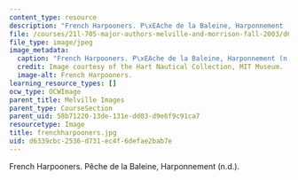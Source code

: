 ```yaml
---
content_type: resource
description: "French Harpooners. P\xEAche de la Baleine, Harponnement (n.d.)."
file: /courses/21l-705-major-authors-melville-and-morrison-fall-2003/d6339cbc2536d731ec4f6defae2bab7e_frenchharpooners.jpg
file_type: image/jpeg
image_metadata:
  caption: "French Harpooners. P\xEAche de la Baleine, Harponnement (n.d.)."
  credit: Image courtesy of the Hart Nautical Collection, MIT Museum.
  image-alt: French Harpooners.
learning_resource_types: []
ocw_type: OCWImage
parent_title: Melville Images
parent_type: CourseSection
parent_uid: 58b71220-13de-131e-dd03-d9e6f9c91ca7
resourcetype: Image
title: frenchharpooners.jpg
uid: d6339cbc-2536-d731-ec4f-6defae2bab7e
---
```

French Harpooners. Pêche de la Baleine, Harponnement (n.d.).

